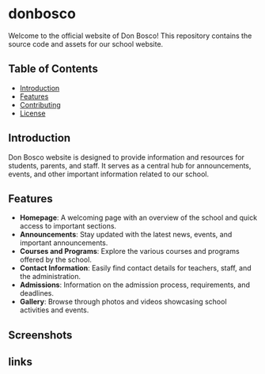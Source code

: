 # donbosco

Welcome to the official website of Don Bosco! This repository contains the source code and assets for our school website.

## Table of Contents

- [Introduction](#introduction)
- [Features](#features)
- [Contributing](#contributing)
- [License](#license)

## Introduction

Don Bosco website is designed to provide information and resources for students, parents, and staff. It serves as a central hub for announcements, events, and other important information related to our school.

## Features

- **Homepage**: A welcoming page with an overview of the school and quick access to important sections.
- **Announcements**: Stay updated with the latest news, events, and important announcements.
- **Courses and Programs**: Explore the various courses and programs offered by the school.
- **Contact Information**: Easily find contact details for teachers, staff, and the administration.
- **Admissions**: Information on the admission process, requirements, and deadlines.
- **Gallery**: Browse through photos and videos showcasing school activities and events.

## Screenshots


## links

